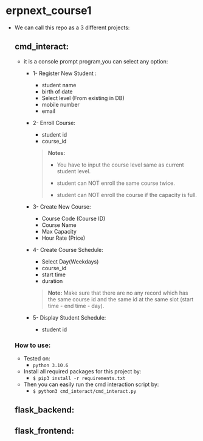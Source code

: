 # erpnext_course1
- We can call this repo as a 3 different projects:
  ## cmd_interact:
    - it is a console prompt program,you can select any option:
      - 1- Register New Student :
        - student name 
        - birth of date
        - Select level (From existing in DB)
        - mobile number
        - email
        
      - 2- Enroll Course:
        - student id
        - course_id
        > **Notes:** 
        > - You have to input the course level same as current student level.
        > 
        > - student can NOT enroll the same course twice.
        > 
        > - student can NOT enroll the course if the capacity is full.
        > 
      - 3- Create New Course:
        - Course Code (Course ID)
        - Course Name 
        - Max Capacity
        - Hour Rate (Price) 
      - 4- Create Course Schedule:
        - Select Day(Weekdays)
        - course_id
        - start time
        - duration
        
        > **Note:** Make sure that there are no any record which has the same course id and the same id at the same slot (start time - end time - day).
          
          
      - 5- Display Student Schedule:
        - student id 
        
    ### How to use:
    - Tested on:
      - `python 3.10.6`
    - Install all required packages for this project by:
      - `$ pip3 install -r requirements.txt`
    - Then you can easily run the cmd interaction script by:
      - `$ python3 cmd_interact/cmd_interact.py`

    
  ## flask_backend:
  
  
  ## flask_frontend:

    
    
